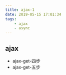 ```yaml
---
title: ajax-1
date: 2019-05-15 17:01:34
tags:
	- ajax
	- async
---
```


## ajax  
- ajax-get-四步
- ajax-get-五步